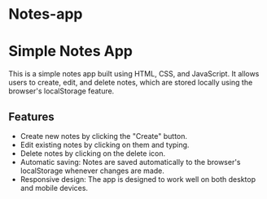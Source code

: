 # Notes-app
# Simple Notes App

This is a simple notes app built using HTML, CSS, and JavaScript. It allows users to create, edit, and delete notes, which are stored locally using the browser's localStorage feature.

## Features

- Create new notes by clicking the "Create" button.
- Edit existing notes by clicking on them and typing.
- Delete notes by clicking on the delete icon.
- Automatic saving: Notes are saved automatically to the browser's localStorage whenever changes are made.
- Responsive design: The app is designed to work well on both desktop and mobile devices.

